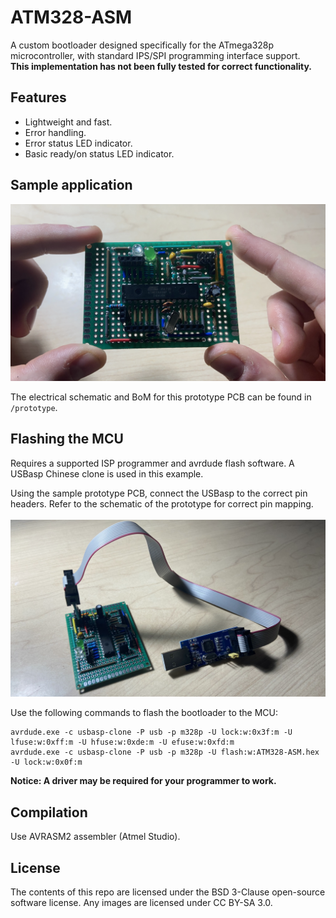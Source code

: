 # ATM328-ASM
A custom bootloader designed specifically for the ATmega328p microcontroller, with standard IPS/SPI programming interface support.<br />
**This implementation has not been fully tested for correct functionality.** 

## Features
* Lightweight and fast.
* Error handling.
* Error status LED indicator.
* Basic ready/on status LED indicator.

## Sample application
<img src="https://github.com/DaGooseYT/ATM328-ASM/blob/main/pic/3.png" width="534"></img>

The electrical schematic and BoM for this prototype PCB can be found in `/prototype`.

## Flashing the MCU
Requires a supported ISP programmer and avrdude flash software. A USBasp Chinese clone is used in this example.<br />

Using the sample prototype PCB, connect the USBasp to the correct pin headers. Refer to the schematic of the prototype for correct pin mapping.<br /><br />
<img src="https://github.com/DaGooseYT/ATM328-ASM/blob/main/pic/1.png" width="534"></img>

Use the following commands to flash the bootloader to the MCU:<br />

```
avrdude.exe -c usbasp-clone -P usb -p m328p -U lock:w:0x3f:m -U lfuse:w:0xff:m -U hfuse:w:0xde:m -U efuse:w:0xfd:m
avrdude.exe -c usbasp-clone -P usb -p m328p -U flash:w:ATM328-ASM.hex -U lock:w:0x0f:m
```

**Notice: A driver may be required for your programmer to work.**


## Compilation
Use AVRASM2 assembler (Atmel Studio).

## License
The contents of this repo are licensed under the BSD 3-Clause open-source software license. Any images are licensed under CC BY-SA 3.0.
